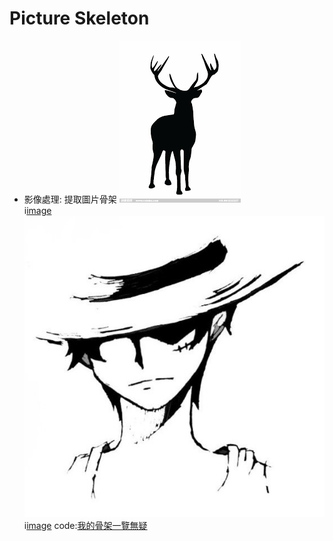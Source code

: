# Picture Skeleton
* 影像處理: 提取圖片骨架
![image](pic/18.png)  
i[image](pic/17.png)
![image](pic/16.png)
i[image](pic/11.png)
code:[我的骨架一覽無疑](skeleton.py)
